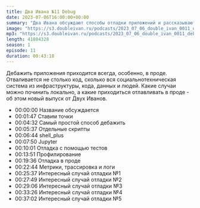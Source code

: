 ```yaml
---
title: Два Ивана №11 Debug
date: 2023-07-06T16:00:00+00:00
summary: "Два Ивана обсуждают способы отладки приложений и рассказывают интересные истории отладки"
image: "https://s3.doubleivan.ru/podcasts/2023_07_06_double_ivan_0011_debug.jpg"
mp3: "https://s3.doubleivan.ru/podcasts/2023_07_06_double_ivan_0011_debug.mp3"
length: 41804328
season: 1
episode: 11
duration: 00:43:18
---
```


Дебажить приложения приходится всегда, особенно, в проде. Отваливается не столько код, сколько вся социальнотехническая система из инфраструктуры, кода, данных и людей. Какие случаи можно починить локально, а какие приходиться отлавливать в проде - об этом новый выпуск от Двух Иванов.

- 00:00:00 Название обсуждается
- 00:01:47 Ставим точки
- 00:04:32 Самый простой способ дебажить
- 00:05:37 Отдельные скрипты
- 00:06:44 shell_plus
- 00:07:50 Jupyter
- 00:10:01 Отладка с помощью тестов
- 00:13:51 Профилирование
- 00:19:36 Отладка в проде
- 00:22:44 Метрики, трассировка и логи
- 00:25:37 Интересный случай отладки №1
- 00:27:49 Интересный случай отладки №2
- 00:29:06 Интересный случай отладки №3
- 00:33:26 Интересный случай отладки №4
- 00:37:02 Интересный случай отладки №5

